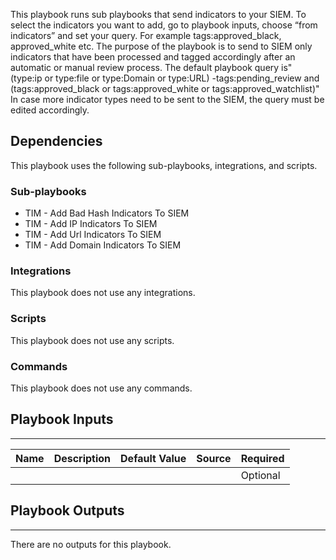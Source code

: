 This playbook runs sub playbooks that send indicators to your SIEM. To select the indicators you want to add, go to playbook inputs, choose “from indicators” and set your query. For example tags:approved_black, approved_white etc. The purpose of the playbook is to send to SIEM only indicators that have been processed and tagged accordingly after an automatic or manual review process. The default playbook query is"
(type:ip or type:file or type:Domain or type:URL) -tags:pending_review and (tags:approved_black or tags:approved_white or tags:approved_watchlist)"
In case more indicator types need to be sent to the SIEM, the query must be edited accordingly.

## Dependencies
This playbook uses the following sub-playbooks, integrations, and scripts.

### Sub-playbooks
* TIM - Add Bad Hash Indicators To SIEM
* TIM - Add IP Indicators To SIEM
* TIM - Add Url Indicators To SIEM
* TIM - Add Domain Indicators To SIEM

### Integrations
This playbook does not use any integrations.

### Scripts
This playbook does not use any scripts.

### Commands
This playbook does not use any commands.

## Playbook Inputs
---

| **Name** | **Description** | **Default Value** | **Source** | **Required** |
| --- | --- | --- | --- | --- |
|  |  |  |  | Optional |

## Playbook Outputs
---
There are no outputs for this playbook.

<!-- Playbook PNG image comes here -->